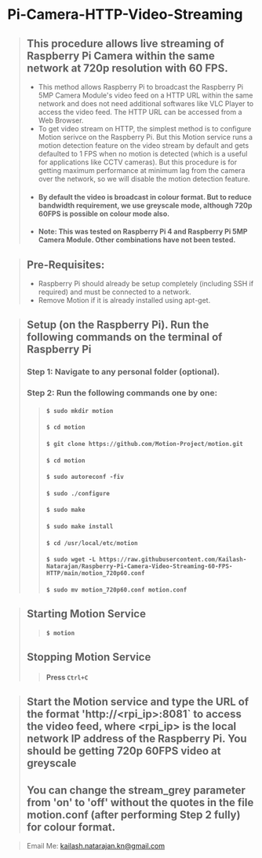 # Pi-Camera-HTTP-Video-Streaming
> ## This procedure allows live streaming of Raspberry Pi Camera within the same network at 720p resolution with 60 FPS.
> * This method allows Raspberry Pi to broadcast the Raspberry Pi 5MP Camera Module's video feed on a HTTP URL within the same network and does not need additional softwares like VLC Player to access the video feed. The HTTP URL can be accessed from a Web Browser.
> * To get video stream on HTTP, the simplest method is to configure Motion serivce on the Raspberry Pi. But this Motion service runs a motion detection feature on the video stream by default and gets defaulted to 1 FPS when no motion is detected (which is a useful for applications like CCTV cameras). But this procedure is for getting maximum performance at minimum lag from the camera over the network, so we will disable the motion detection feature.
> * #### By default the video is broadcast in colour format. But to reduce bandwidth requirement, we use greyscale mode, although 720p 60FPS is possible on colour mode also. 
> * #### **Note: This was tested on Raspberry Pi 4 and Raspberry Pi 5MP Camera Module. Other combinations have not been tested.**

> ## Pre-Requisites:
> * Raspberry Pi should already be setup completely (including SSH if required) and must be connected to a network.
> * Remove Motion if it is already installed using apt-get.

> ## Setup (on the Raspberry Pi). Run the following commands on the terminal of Raspberry Pi 
> ### Step 1: Navigate to any personal folder (optional). 
> ### Step 2: Run the following commands one by one: 
>> #### `$ sudo mkdir motion`
>> #### `$ cd motion`
>> #### `$ git clone https://github.com/Motion-Project/motion.git`
>> #### `$ cd motion`
>> #### `$ sudo autoreconf -fiv`
>> #### `$ sudo ./configure`
>> #### `$ sudo make`
>> #### `$ sudo make install`
>> #### `$ cd /usr/local/etc/motion`
>> #### `$ sudo wget -L https://raw.githubusercontent.com/Kailash-Natarajan/Raspberry-Pi-Camera-Video-Streaming-60-FPS-HTTP/main/motion_720p60.conf`
>> #### `$ sudo mv motion_720p60.conf motion.conf`

> ## Starting Motion Service
>> #### `$ motion`
> ## Stopping Motion Service
>> #### Press `Ctrl+C`

> ## Start the Motion service and type the URL of the format 'http://<rpi_ip>:8081` to access the video feed, where <rpi_ip> is the local network IP address of the Raspberry Pi. You should be getting 720p 60FPS video at greyscale
> ## You can change the stream_grey parameter from 'on' to 'off' without the quotes in the file motion.conf (after performing Step 2 fully) for colour format.

> Email Me: kailash.natarajan.kn@gmail.com
